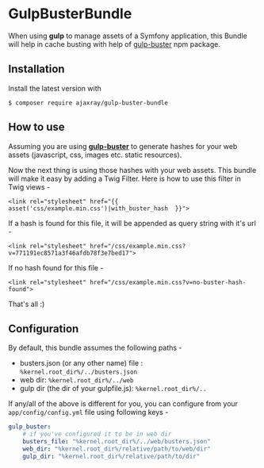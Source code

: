 GulpBusterBundle
==========================

When using **gulp** to manage assets of a Symfony application, 
this Bundle will help in cache busting with help of 
[gulp-buster](https://www.npmjs.com/package/gulp-buster) npm package.   

## Installation

Install the latest version with

```
$ composer require ajaxray/gulp-buster-bundle
```

## How to use
Assuming you are using **[gulp-buster](https://www.npmjs.com/package/gulp-buster)** to generate hashes for your 
web assets (javascript, css, images etc. static resources).  

Now the next thing is using those hashes with your web assets. This bundle will make it easy by adding a 
Twig Filter. Here is how to use this filter in Twig views -   
```
<link rel="stylesheet" href="{{ asset('css/example.min.css')|with_buster_hash  }}">
```

If a hash is found for this file, it will be appended as query string with it's url -   
```
<link rel="stylesheet" href="/css/example.min.css?v=771191ec8571a3f46afdb78f3e7bed17">
```

If no hash found for this file -  
```
<link rel="stylesheet" href="/css/example.min.css?v=no-buster-hash-found">
```

That's all :)


## Configuration

By default, this bundle assumes the following paths -

- busters.json (or any other name) file : `%kernel.root_dir%/../busters.json`
- web dir: `%kernel.root_dir%/../web`
- gulp dir (the dir of your gulpfile.js): `%kernel.root_dir%/..`

If any/all of the above is different for you, you can configure from your `app/config/config.yml` 
file using following keys -  

```yml
gulp_buster:  
    # if you've configured it to be in web dir    
    busters_file: "%kernel.root_dir%/../web/busters.json"    
    web_dir: "%kernel.root_dir%/relative/path/to/web/dir"    
    gulp_dir: "%kernel.root_dir%/relative/path/to/dir"    
```
    